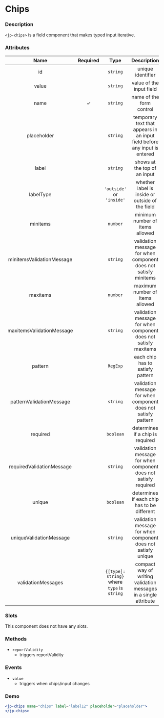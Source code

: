 # Chips

### Description

`<jp-chips>` is a field component that makes typed input iterative.

### Attributes

| **Name** | **Required** | **Type** | **Description** |
| :----: | :----: | :----: | :---: |
| id | | `string` | unique identifier |
| value | | `string`| value of the input field |
| name | ✓ | `string` | name of the form control |
| placeholder | | `string` | temporary text that appears in an input field before any input is entered |
| label | | `string` | shows at the top of an input |
| labelType | | `'outside'` or `'inside'` | whether label is inside or outside of the field |
| minitems | | `number` | minimum number of items allowed |
| minitemsValidationMessage | | `string` | validation message for when component does not satisfy minitems |
| maxitems | |  `number` |  maximum number of items allowed |
| maxitemsValidationMessage | | `string` | validation message for when component does not satisfy maxitems |
| pattern | | `RegExp` | each chip has to satisfy pattern |
| patternValidationMessage | | `string` | validation message for when component does not satisfy pattern |
| required | | `boolean` | determines if a chip is required |
| requiredValidationMessage | | `string` | validation message for when component does not satisfy required |
| unique | | `boolean` | determines if each chip has to be different | 
| uniqueValidationMessage | | `string` | validation message for when component does not satisfy unique |
| validationMessages | | `{[type]: string}` where `type` is `string` | compact way of writing validation messages in a single attribute |


### Slots

This component does not have any slots.

### Methods

- `reportValidity` 
  - triggers reportValidity

### Events

- `value` 
  - triggers when chips/input changes

### Demo

```jsx live
<jp-chips name="chips" label="label12" placeholder="placeholder">
</jp-chips>
```
